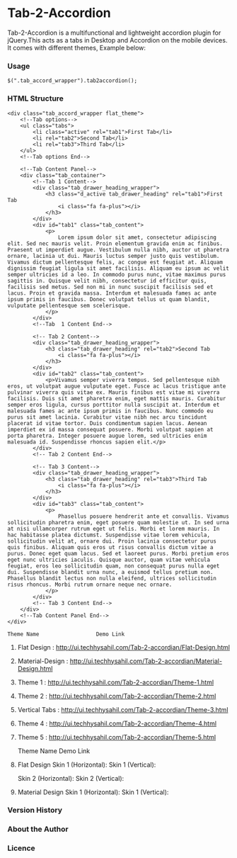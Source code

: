 # Tab-2-Accordion
Tab-2-Accordion is a multifunctional and lightweight accordion plugin for jQuery.This acts as a tabs in Desktop and Accordion on the mobile devices. It comes with different themes, Example below:

### Usage
    $(".tab_accord_wrapper").tab2accordion();

### HTML Structure

```
<div class="tab_accord_wrapper flat_theme">
    <!--Tab options-->
    <ul class="tabs">
        <li class="active" rel="tab1">First Tab</li>
        <li rel="tab2">Second Tab</li>
        <li rel="tab3">Third Tab</li>
    </ul>
    <!--Tab options End-->

    <!--Tab Content Panel-->
    <div class="tab_container">
        <!--Tab 1 Content-->
        <div class="tab_drawer_heading_wrapper">
            <h3 class="d_active tab_drawer_heading" rel="tab1">First Tab
                <i class="fa fa-plus"></i>
            </h3>
        </div>
        <div id="tab1" class="tab_content">
            <p>
                Lorem ipsum dolor sit amet, consectetur adipiscing elit. Sed nec mauris velit. Proin elementum gravida enim ac finibus. Praesent ut imperdiet augue. Vestibulum nulla nibh, auctor ut pharetra ornare, lacinia ut dui. Mauris luctus semper justo quis vestibulum. Vivamus dictum pellentesque felis, ac congue est feugiat at. Aliquam dignissim feugiat ligula sit amet facilisis. Aliquam eu ipsum ac velit semper ultricies id a leo. In commodo purus nunc, vitae maximus purus sagittis in. Quisque velit nibh, consectetur id efficitur quis, facilisis sed metus. Sed non mi in nunc suscipit facilisis sed et lacus. Proin et gravida massa. Interdum et malesuada fames ac ante ipsum primis in faucibus. Donec volutpat tellus ut quam blandit, vulputate pellentesque sem scelerisque.
            </p>
        </div>
        <!--Tab  1 Content End-->

        <!-- Tab 2 Content-->
        <div class="tab_drawer_heading_wrapper">
            <h3 class="tab_drawer_heading" rel="tab2">Second Tab
                <i class="fa fa-plus"></i>
            </h3>
        </div>
        <div id="tab2" class="tab_content">
            <p>Vivamus semper viverra tempus. Sed pellentesque nibh eros, ut volutpat augue vulputate eget. Fusce ac lacus tristique ante pulvinar viverra quis vitae ex. Mauris finibus est vitae mi viverra facilisis. Duis sit amet pharetra enim, eget mattis mauris. Curabitur semper eros ligula, cursus porttitor nulla suscipit at. Interdum et malesuada fames ac ante ipsum primis in faucibus. Nunc commodo eu purus sit amet lacinia. Curabitur vitae nibh nec arcu tincidunt placerat id vitae tortor. Duis condimentum sapien lacus. Aenean imperdiet ex id massa consequat posuere. Morbi volutpat sapien at porta pharetra. Integer posuere augue lorem, sed ultricies enim malesuada id. Suspendisse rhoncus sapien elit.</p>
        </div>
        <!-- Tab 2 Content End-->

        <!-- Tab 3 Content-->
        <div class="tab_drawer_heading_wrapper">
            <h3 class="tab_drawer_heading" rel="tab3">Third Tab
                <i class="fa fa-plus"></i>
            </h3>
        </div>
        <div id="tab3" class="tab_content">
            <p>
                Phasellus posuere hendrerit ante et convallis. Vivamus sollicitudin pharetra enim, eget posuere quam molestie ut. In sed urna at nisi ullamcorper rutrum eget ut felis. Morbi et lorem mauris. In hac habitasse platea dictumst. Suspendisse vitae lorem vehicula, sollicitudin velit at, ornare dui. Proin lacinia consectetur purus quis finibus. Aliquam quis eros ut risus convallis dictum vitae a purus. Donec eget quam lacus. Sed et laoreet purus. Morbi pretium eros eget nunc ultricies iaculis. Quisque auctor, quam vitae vehicula feugiat, eros leo sollicitudin quam, non consequat purus nulla eget dui. Suspendisse blandit urna nunc, a euismod tellus pretium non. Phasellus blandit lectus non nulla eleifend, ultrices sollicitudin risus rhoncus. Morbi rutrum ornare neque nec ornare.
            </p>
        </div>
        <!-- Tab 3 Content End-->
    </div>
    <!--Tab Content Panel End-->
</div>
```

    Theme Name                  Demo Link
1. Flat Design : http://ui.techhysahil.com/Tab-2-accordian/Flat-Design.html
2. Material-Design : http://ui.techhysahil.com/Tab-2-accordian/Material-Design.html
3. Theme 1 : http://ui.techhysahil.com/Tab-2-accordian/Theme-1.html
4. Theme 2 : http://ui.techhysahil.com/Tab-2-accordian/Theme-2.html
5. Vertical Tabs : http://ui.techhysahil.com/Tab-2-accordian/Theme-3.html
6. Theme 4 : http://ui.techhysahil.com/Tab-2-accordian/Theme-4.html
7. Theme 5 : http://ui.techhysahil.com/Tab-2-accordian/Theme-5.html

    Theme Name                  Demo Link
1. Flat Design
    Skin 1 (Horizontal):
    Skin 1 (Vertical):

    Skin 2 (Horizontal):
    Skin 2 (Vertical):

1. Material Design
    Skin 1 (Horizontal):
    Skin 1 (Vertical):

### Version History

### About the Author

### Licence
